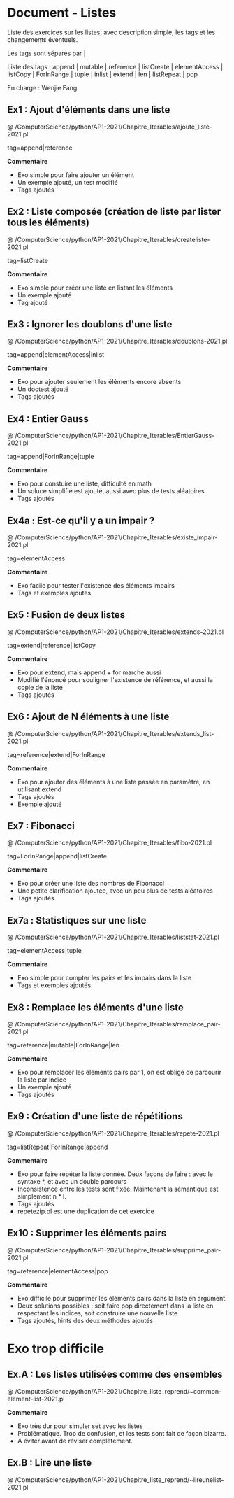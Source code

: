 # Document - Listes

Liste des exercices sur les listes, avec description simple, les tags et les changements éventuels.

Les tags sont séparés par |

Liste des tags : append | mutable | reference | listCreate | elementAccess | listCopy | ForInRange | tuple | inlist | extend | len | listRepeat | pop

En charge : Wenjie Fang

## Ex1 : Ajout d'éléments dans une liste

@ /ComputerScience/python/AP1-2021/Chapitre_Iterables/ajoute_liste-2021.pl

tag=append|reference

**Commentaire**

- Exo simple pour faire ajouter un élément
- Un exemple ajouté, un test modifié
- Tags ajoutés

## Ex2 : Liste composée (création de liste par lister tous les éléments)

@ /ComputerScience/python/AP1-2021/Chapitre_Iterables/createliste-2021.pl

tag=listCreate

**Commentaire**

- Exo simple pour créer une liste en listant les éléments
- Un exemple ajouté
- Tag ajouté

## Ex3 : Ignorer les doublons d'une liste

@ /ComputerScience/python/AP1-2021/Chapitre_Iterables/doublons-2021.pl

tag=append|elementAccess|inlist

**Commentaire**

- Exo pour ajouter seulement les éléments encore absents
- Un doctest ajouté
- Tags ajoutés

## Ex4 : Entier Gauss

@ /ComputerScience/python/AP1-2021/Chapitre_Iterables/EntierGauss-2021.pl

tag=append|ForInRange|tuple

**Commentaire**

- Exo pour constuire une liste, difficulté en math
- Un soluce simplifié est ajouté, aussi avec plus de tests aléatoires
- Tags ajoutés

## Ex4a : Est-ce qu'il y a un impair ?

@ /ComputerScience/python/AP1-2021/Chapitre_Iterables/existe_impair-2021.pl

tag=elementAccess

**Commentaire**

- Exo facile pour tester l'existence des éléments impairs
- Tags et exemples ajoutés

## Ex5 : Fusion de deux listes

@ /ComputerScience/python/AP1-2021/Chapitre_Iterables/extends-2021.pl

tag=extend|reference|listCopy

**Commentaire**

- Exo pour extend, mais append + for marche aussi
- Modifié l'énoncé pour souligner l'existence de référence, et aussi la copie de la liste
- Tags ajoutés

## Ex6 : Ajout de N éléments à une liste

@ /ComputerScience/python/AP1-2021/Chapitre_Iterables/extends_list-2021.pl

tag=reference|extend|ForInRange

**Commentaire**

- Exo pour ajouter des éléments à une liste passée en paramètre, en utilisant extend
- Tags ajoutés
- Exemple ajouté

## Ex7 : Fibonacci

@ /ComputerScience/python/AP1-2021/Chapitre_Iterables/fibo-2021.pl

tag=ForInRange|append|listCreate

**Commentaire**

- Exo pour créer une liste des nombres de Fibonacci
- Une petite clarification ajoutée, avec un peu plus de tests aléatoires
- Tags ajoutés

## Ex7a : Statistiques sur une liste

@ /ComputerScience/python/AP1-2021/Chapitre_Iterables/liststat-2021.pl

tag=elementAccess|tuple

**Commentaire**

- Exo simple pour compter les pairs et les impairs dans la liste
- Tags et exemples ajoutés

## Ex8 : Remplace les éléments d'une liste

@ /ComputerScience/python/AP1-2021/Chapitre_Iterables/remplace_pair-2021.pl

tag=reference|mutable|ForInRange|len

**Commentaire**

- Exo pour remplacer les éléments pairs par 1, on est obligé de parcourir la liste par indice
- Un exemple ajouté
- Tags ajoutés

## Ex9 : Création d'une liste de répétitions

@ /ComputerScience/python/AP1-2021/Chapitre_Iterables/repete-2021.pl

tag=listRepeat|ForInRange|append

**Commentaire**

- Exo pour faire répéter la liste donnée. Deux façons de faire : avec le syntaxe *, et avec un double parcours
- Inconsistence entre les tests sont fixée. Maintenant la sémantique est simplement n * l.
- Tags ajoutés
- repetezip.pl est une duplication de cet exercice

## Ex10 : Supprimer les éléments pairs

@ /ComputerScience/python/AP1-2021/Chapitre_Iterables/supprime_pair-2021.pl

tag=reference|elementAccess|pop

**Commentaire**

- Exo difficile pour supprimer les éléments pairs dans la liste en argument.
- Deux solutions possibles : soit faire pop directement dans la liste en respectant les indices, soit construire une nouvelle liste
- Tags ajoutés, hints des deux méthodes ajoutés



# Exo trop difficile

## Ex.A : Les listes utilisées comme des ensembles

@ /ComputerScience/python/AP1-2021/Chapitre_liste_reprend/~common-element-list-2021.pl

**Commentaire**

- Exo très dur pour simuler set avec les listes
- Problématique. Trop de confusion, et les tests sont fait de façon bizarre.
- A éviter avant de réviser complètement.

## Ex.B : Lire une liste

@ /ComputerScience/python/AP1-2021/Chapitre_liste_reprend/~lireunelist-2021.pl

